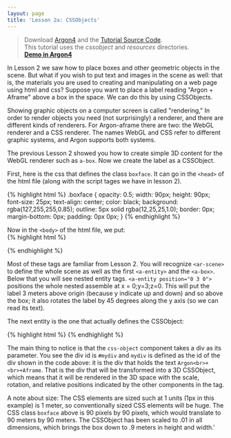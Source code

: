 ```yaml
---
layout: page
title: 'Lesson 2a: CSSObjects'
---
```

> Download [Argon4](http://argonjs.io/argon-app) and the [Tutorial Source Code](https://github.com/argonjs/design-aids/tree/gh-pages/code). <br> This tutorial uses the *cssobject* and *resources* directories.<br> **[Demo in Argon4](https://github.com/argonjs/design-aids/tree/gh-pages/code/cssobject/)**


In Lesson 2 we saw how to place boxes and other geometric objects in the scene. But what if you wish to put text and images in the scene as well: that is, the materials you are used to creating and manipulating on a web page using html and css? Suppose you want to place a label reading "Argon + Aframe" above a box in the space. We can do this by using CSSObjects. 

Showing graphic objects on a computer screen is called "rendering," In order to render objects you need (not surprisingly) a renderer, and there are different kinds of renderers. For Argon-aframe there are two: the WebGL renderer and a CSS renderer. The names WebGL and CSS refer to different graphic systems, and Argon supports both systems. 

The previous Lesson 2 showed you how to create simple 3D content for the WebGL renderer such as `a-box`. Now we create the label as a CSSObject. 

First, here is the css that defines the class `boxface`. It can go in the `<head>` of the html file (along with the script tages we have in lesson 2). 
 
{% highlight html %}
.boxface {
    opacity: 0.5;
    width: 90px;
    height: 90px;
    font-size: 25px;
    text-align: center;
    color: black;
    background: rgba(127,255,255,0.85);
    outline: 5px solid rgba(12,25,25,1.0);
    border: 0px;
    margin-bottom: 0px;
    padding: 0px 0px;
}
{% endhighlight %}
 
Now in the `<body>` of the html file, we put:  
{% highlight html %}
    <div hidden>
      <div id="mydiv" class="boxface">Argon<br>+<br>AFrame</div>
    </div>
    <ar-scene>
      <a-entity id="helloworld" position="0 -1 -8">
        <a-box position="-1 0.5 1" rotation="0 45 0" width="1" 
               height="1" depth="1"  color="#4CC3D9" ></a-box>
        <a-entity position="0 3 0" rotation="0 45 0">
            <a-entity css-object="div: #mydiv" scale="0.01 0.01 0.01" rotation="0 0 0" position="0 0 0.5">
            </a-entity>
        </a-entity>
      </a-entity>
    </ar-scene>
{% endhighlight %}

Most of these tags are familiar from Lesson 2. You will recognize `<ar-scene>` to define the whole scene as well as the first `<a-entity>` and the `<a-box>`.  Below that you will see nested entity tags. `<a-entity position="0 3 0">` positions the whole nested assemble at x = 0;y=3;z=0. This will put the label 3 meters above origin (because y indicate up and down) and so above the box; it also rotates the label by 45 degrees along the y axis (so we can read its text). 

The next entity is the one that actually defines the CSSObject:

{% highlight html %}
   <a-entity css-object="div: #mydiv" scale="0.01 0.01 0.01" rotation="0 0 0" position="0 0 0.5"></a-entity>
{% endhighlight %}

The main thing to notice is that the `css-object` component takes a div as its parameter. You see the div id is `#mydiv` and `mydiv` is defined as the id of the div shown in the code above: it is the div that holds the text `Argon<br>+<br>+Aframe`. That is the div that will be transformed into a 3D CSSObject, which means that it will be rendered in the 3D space with the scale, rotation, and relative positions indicated by the other components in the tag.  

A note about size: The CSS elements are sized such at 1 units (1px in this example) is 1 meter, so conventionally sized CSS elements will be huge. The CSS class `boxface` above is 90 pixels by 90 pixels, which would translate to 90 meters by 90 meters. The CSSObject has been scaled to .01 in all dimensions, which brings the box down to .9 meters in height and width.'